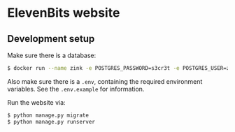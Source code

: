 # ElevenBits website

## Development setup

Make sure there is a database:

```bash
$ docker run --name zink -e POSTGRES_PASSWORD=s3cr3t -e POSTGRES_USER=zink -p 43210:5432 -d postgres
```
Also make sure there is a `.env`, containing the required environment variables.  See the `.env.example` for information.

Run the website via:

```bash
$ python manage.py migrate
$ python manage.py runserver
```
